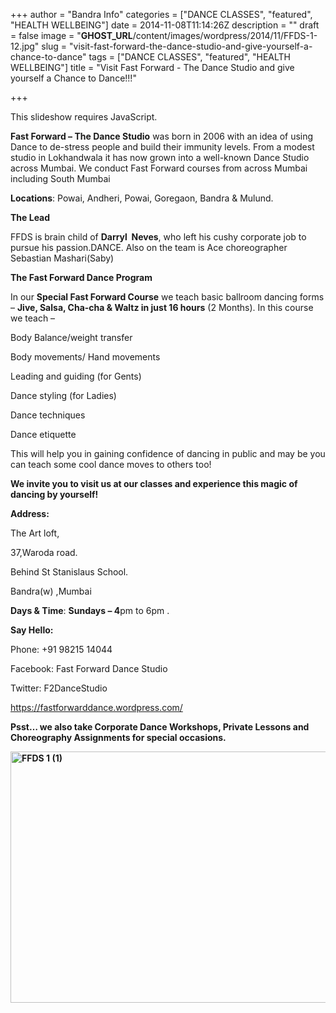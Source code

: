 +++
author = "Bandra Info"
categories = ["DANCE CLASSES", "featured", "HEALTH WELLBEING"]
date = 2014-11-08T11:14:26Z
description = ""
draft = false
image = "__GHOST_URL__/content/images/wordpress/2014/11/FFDS-1-12.jpg"
slug = "visit-fast-forward-the-dance-studio-and-give-yourself-a-chance-to-dance"
tags = ["DANCE CLASSES", "featured", "HEALTH WELLBEING"]
title = "Visit Fast Forward - The Dance Studio and give yourself a Chance to Dance!!!"

+++


<p><p class="jetpack-slideshow-noscript robots-nocontent">This slideshow requires JavaScript.</p><div id="gallery-7197-71-slideshow" class="slideshow-window jetpack-slideshow slideshow-black" data-trans="fade" data-autostart="1" data-gallery="[{&quot;src&quot;:&quot;https:\/\/bandra.info\/wp-content\/uploads\/2014\/11\/553134_10151326737416296_724670428_n.jpg&quot;,&quot;id&quot;:&quot;7198&quot;,&quot;title&quot;:&quot;553134_10151326737416296_724670428_n&quot;,&quot;alt&quot;:&quot;&quot;,&quot;caption&quot;:&quot;&quot;,&quot;itemprop&quot;:&quot;image&quot;},{&quot;src&quot;:&quot;https:\/\/bandra.info\/wp-content\/uploads\/2014\/11\/corpo.jpg&quot;,&quot;id&quot;:&quot;7199&quot;,&quot;title&quot;:&quot;corpo&quot;,&quot;alt&quot;:&quot;&quot;,&quot;caption&quot;:&quot;&quot;,&quot;itemprop&quot;:&quot;image&quot;},{&quot;src&quot;:&quot;https:\/\/bandra.info\/wp-content\/uploads\/2014\/11\/DSC_0063-Copy-Copy.jpg&quot;,&quot;id&quot;:&quot;7200&quot;,&quot;title&quot;:&quot;DSC_0063 \u0026#8211; Copy \u0026#8211; Copy&quot;,&quot;alt&quot;:&quot;&quot;,&quot;caption&quot;:&quot;&quot;,&quot;itemprop&quot;:&quot;image&quot;},{&quot;src&quot;:&quot;https:\/\/bandra.info\/wp-content\/uploads\/2014\/11\/DSC_69462.jpg&quot;,&quot;id&quot;:&quot;7201&quot;,&quot;title&quot;:&quot;DSC_6946(2)&quot;,&quot;alt&quot;:&quot;&quot;,&quot;caption&quot;:&quot;&quot;,&quot;itemprop&quot;:&quot;image&quot;},{&quot;src&quot;:&quot;https:\/\/bandra.info\/wp-content\/uploads\/2014\/11\/goregaon-new.jpg&quot;,&quot;id&quot;:&quot;7203&quot;,&quot;title&quot;:&quot;goregaon new&quot;,&quot;alt&quot;:&quot;&quot;,&quot;caption&quot;:&quot;&quot;,&quot;itemprop&quot;:&quot;image&quot;}]" itemscope itemtype="https://schema.org/ImageGallery"></div></p>
<p class="p1"><b>Fast Forward &#8211; The Dance Studio</b> was born in 2006 with an idea of using Dance to de-stress people and build their immunity levels. From a modest studio in Lokhandwala it has now grown into a well-known Dance Studio across Mumbai. We conduct Fast Forward courses from across Mumbai including South Mumbai</p>
<p class="p3"><span class="s1"><b>Locations</b>: Powai, Andheri, Powai, Goregaon, Bandra &amp; Mulund.</span></p>
<p class="p3"><span class="s1"><b>The Lead</b></span></p>
<p class="p3"><span class="s1">FFDS is brain child of <b>Darryl<span class="Apple-converted-space">  </span>Neves</b>, who left his cushy corporate job to pursue his passion.DANCE. Also on the team is Ace choreographer Sebastian Mashari(Saby)</span></p>
<p class="p3"><span class="s2"><b>The Fast Forward Dance Program</b></span></p>
<p class="p3"><span class="s1">In our <b>Special Fast Forward Course</b> we teach basic ballroom dancing forms &#8211; <b>Jive, Salsa, Cha-cha &amp; Waltz in just 16 hours</b> (2 Months). In this course we teach &#8211;</span></p>
<p class="p3"><span class="s1">Body Balance/weight transfer</span></p>
<p class="p3"><span class="s1">Body movements/ Hand movements</span></p>
<p class="p3"><span class="s1">Leading and guiding (for Gents)</span></p>
<p class="p3"><span class="s1">Dance styling (for Ladies)</span></p>
<p class="p3"><span class="s1">Dance techniques</span></p>
<p class="p3"><span class="s1">Dance etiquette</span></p>
<p class="p3"><span class="s1">This will help you in gaining confidence of dancing in public and may be you can teach some cool dance moves to others too!</span></p>
<p class="p3"><span class="s1"><b>We invite you to visit us at our classes and experience this magic of dancing by yourself!</b></span></p>
<p class="p3"><span class="s1"><b> Address:</b></span></p>
<p class="p3"><span class="s1">The Art loft,</span></p>
<p class="p3"><span class="s1">37,Waroda road. </span></p>
<p class="p3"><span class="s1">Behind St Stanislaus School. </span></p>
<p class="p3"><span class="s1">Bandra(w) ,Mumbai</span></p>
<p class="p3"><span class="s1"><b>Days &amp; Time</b>: <b>Sundays – 4</b>pm to 6pm .</span></p>
<p class="p3"><span class="s1"><b>Say Hello:</b></span></p>
<p class="p3"><span class="s1">Phone: +91 98215 14044</span></p>
<p class="p3"><span class="s1">Facebook: Fast Forward Dance Studio </span></p>
<p class="p3"><span class="s1">Twitter: F2DanceStudio</span></p>
<p class="p4"><span class="s2"><a href="https://fastforwarddance.wordpress.com/">https://fastforwarddance.wordpress.com/</a></span></p>
<p class="p3"><span class="s1"><b>Psst… we also take Corporate Dance Workshops, Private Lessons and Choreography Assignments for special occasions.</b></span></p>
<p class="p3"><span class="s1"><b><img loading="lazy" class="aligncenter wp-image-7202 size-full" src="https://i1.wp.com/bandra.info/wp-content/uploads/2014/11/FFDS-1-1.jpg?resize=602%2C402&#038;ssl=1" alt="FFDS 1 (1)" width="602" height="402" srcset="https://i1.wp.com/bandra.info/wp-content/uploads/2014/11/FFDS-1-1.jpg?w=602&amp;ssl=1 602w, https://i1.wp.com/bandra.info/wp-content/uploads/2014/11/FFDS-1-1.jpg?resize=500%2C333&amp;ssl=1 500w" sizes="(max-width: 602px) 100vw, 602px" data-recalc-dims="1" /> </b></span></p>



